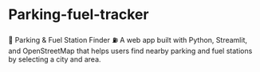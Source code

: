 # Parking-fuel-tracker
🚗 Parking &amp; Fuel Station Finder ⛽ A web app built with Python, Streamlit, and OpenStreetMap that helps users find nearby parking and fuel stations by selecting a city and area.
